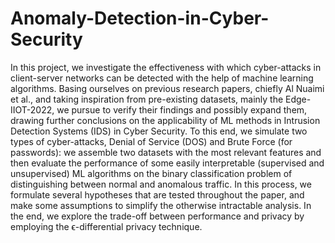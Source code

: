 # Anomaly-Detection-in-Cyber-Security
In this project, we investigate the effectiveness with which cyber-attacks in client-server networks can
be detected with the help of machine learning algorithms. Basing ourselves on previous research papers,
chiefly Al Nuaimi et al., and taking inspiration from pre-existing datasets, mainly the Edge-IIOT-2022,
we pursue to verify their findings and possibly expand them, drawing further conclusions on the
applicability of ML methods in Intrusion Detection Systems (IDS) in Cyber Security. To this end, we
simulate two types of cyber-attacks, Denial of Service (DOS) and Brute Force (for passwords): we
assemble two datasets with the most relevant features and then evaluate the performance of some easily
interpretable (supervised and unsupervised) ML algorithms on the binary classification problem of
distinguishing between normal and anomalous traffic. In this process, we formulate several hypotheses
that are tested throughout the paper, and make some assumptions to simplify the otherwise intractable
analysis. In the end, we explore the trade-off between performance and privacy by employing the
ϵ-differential privacy technique.
